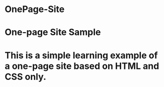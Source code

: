 # OnePage-Site
# One-page Site Sample
# This is a simple learning example of a one-page site based on HTML and CSS only.
